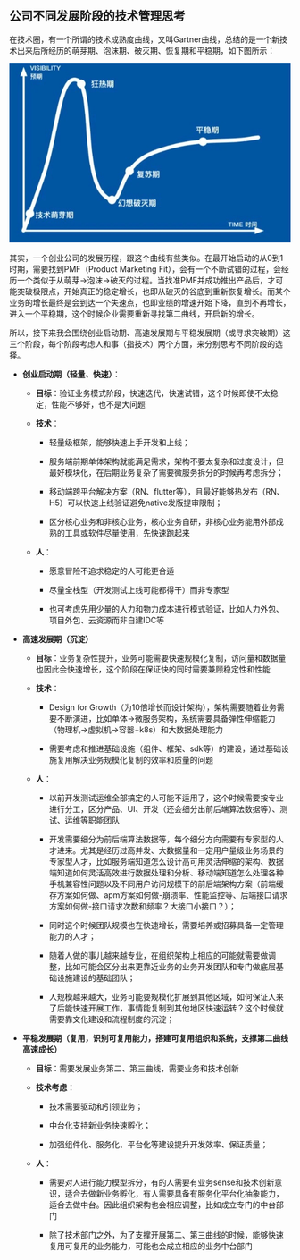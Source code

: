 ## **公司不同发展阶段的技术管理思考**

在技术圈，有一个所谓的技术成熟度曲线，又叫Gartner曲线，总结的是一个新技术出来后所经历的萌芽期、泡沫期、破灭期、恢复期和平稳期，如下图所示：

![Gartner-Curve](https://github.com/xiaoyuge/Admin-Notes/blob/main/resources/Gartner-Curve.jpg)

其实，一个创业公司的发展历程，跟这个曲线有些类似。在最开始启动的从0到1时期，需要找到PMF（Product Marketing Fit），会有一个不断试错的过程，会经历一个类似于从萌芽->泡沫->破灭的过程。当找准PMF并成功推出产品后，才可能突破极限点，开始真正的稳定增长，也即从破灭的谷底到重新恢复增长。而某个业务的增长最终是会到达一个失速点，也即业绩的增速开始下降，直到不再增长，进入一个平稳期，这个时候企业需要重新寻找第二曲线，开启新的增长。

所以，接下来我会围绕创业启动期、高速发展期与平稳发展期（或寻求突破期）这三个阶段，每个阶段考虑人和事（指技术）两个方面，来分别思考不同阶段的选择。

- **创业启动期（轻量、快速）**：
  - **目标**：验证业务模式阶段，快速迭代，快速试错，这个时候即使不太稳定，性能不够好，也不是大问题

  - **技术**：
    - 轻量级框架，能够快速上手开发和上线；

    - 服务端前期单体架构就能满足需求，架构不要太复杂和过度设计，但最好模块化，在后期业务复杂了需要微服务拆分的时候再考虑拆分；

    - 移动端跨平台解决方案（RN、flutter等），且最好能够热发布（RN、H5）可以快速上线验证避免native发版提审限制；

    - 区分核心业务和非核心业务，核心业务自研，非核心业务能用外部成熟的工具或软件尽量使用，先快速跑起来

  - **人**：
    - 愿意冒险不追求稳定的人可能更合适

    - 尽量全栈型（开发测试上线可能都得干）而非专家型 

    - 也可考虑先用少量的人力和物力成本进行模式验证，比如人力外包、项目外包、云资源而非自建IDC等

- **高速发展期（沉淀）**
  - **目标**：业务复杂性提升，业务可能需要快速规模化复制，访问量和数据量也因此会快速增长，这个阶段在保证快的同时需要兼顾稳定性和性能

  - **技术**：
    - Design for Growth（为10倍增长而设计架构），架构需要随着业务需要不断演进，比如单体->微服务架构，系统需要具备弹性伸缩能力（物理机->虚拟机->容器+k8s）和大数据处理能力

    - 需要考虑和推进基础设施（组件、框架、sdk等）的建设，通过基础设施复用解决业务规模化复制的效率和质量的问题

  - **人**：
    - 以前开发测试运维全部搞定的人可能不适用了，这个时候需要按专业进行分工，区分产品、UI、开发（还会细分出前后端算法数据等）、测试、运维等职能团队

    - 开发需要细分为前后端算法数据等，每个细分方向需要有专家型的人才进来。尤其是经历过高并发、大数据量和一定用户量级业务场景的专家型人才，比如服务端知道怎么设计高可用灵活伸缩的架构、数据端知道如何灵活高效进行数据处理和分析、移动端知道怎么处理各种手机兼容性问题以及不同用户访问规模下的前后端架构方案（前端缓存方案如何做、apm方案如何做-崩溃率、性能监控等、后端接口请求方案如何做-接口请求次数和频率？大接口小接口？）；
    
    - 同时这个时候团队规模也在快速增长，需要培养或招募具备一定管理能力的人才；

    - 随着人做的事儿越来越专业，在组织架构上相应的可能就需要做调整，比如可能会区分出来更靠近业务的业务开发团队和专门做底层基础设施建设的基础团队；

    - 人规模越来越大，业务可能要规模化扩展到其他区域，如何保证人来了后能快速开展工作，事情能复制到其他地区快速运转？这个时候就需要靠文化建设和流程制度的沉淀；

- **平稳发展期（复用，识别可复用能力，搭建可复用组织和系统，支撑第二曲线高速成长）**
  - **目标**：需要发展业务第二、第三曲线，需要业务和技术创新

  - **技术考虑**：
    - 技术需要驱动和引领业务；

    - 中台化支持新业务快速孵化；

    - 加强组件化、服务化、平台化等建设提升开发效率、保证质量；

  - **人**：
    - 需要对人进行能力模型拆分，有的人需要有业务sense和技术创新意识，适合去做新业务孵化，有人需要具备有服务化平台化抽象能力，适合去做中台。因此组织架构也会相应调整，比如成立专门的中台部门
    
    - 除了技术部门之外，为了支撑开展第二、第三曲线的时候，能够快速复用可复用的业务能力，可能也会成立相应的业务中台部门